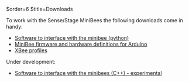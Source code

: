 $order=6
$title=Downloads

To work with the Sense/Stage MiniBees the following downloads come in handy:

- [Software to interface with the minibee (python)](https://github.com/sensestage/ssdn_python)
- [MiniBee firmware and hardware definitions for Arduino](https://github.com/sensestage/ssdn_minibee)
- [XBee profiles](https://github.com/sensestage/ssdn_xbee)


Under development:

- [Software to interface with the minibees (C++) - experimental](https://github.com/sensestage/minibee2osc)